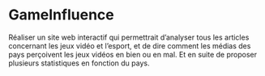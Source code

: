 # GameInfluence
 Réaliser un site web interactif qui permettrait d’analyser tous les articles concernant les jeux vidéo et l’esport, et de dire comment les médias des pays perçoivent les jeux vidéos en bien ou en mal. Et en suite de proposer plusieurs statistiques en fonction du pays.
